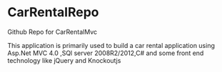 CarRentalRepo
=============

Github Repo for CarRentalMvc

This application is primarily used to build a car rental application using Asp.Net MVC 4.0 ,SQl server 2008R2/2012,C# and some front end technology like jQuery and Knockoutjs
